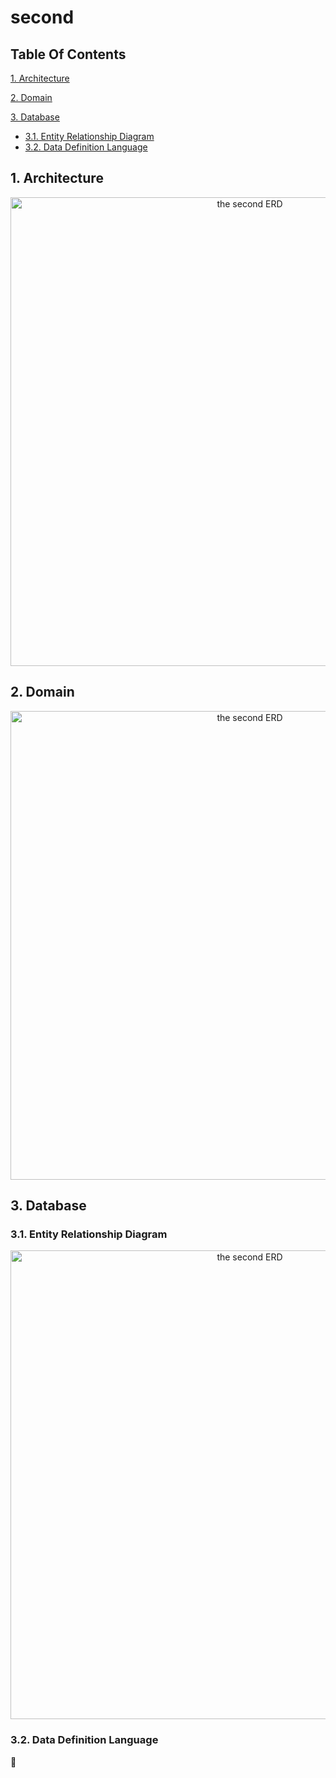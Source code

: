 # second

## Table Of Contents

[1. Architecture](#1-architecture)

[2. Domain](#2-domain)

[3. Database](#3-database)
- [3.1. Entity Relationship Diagram](#31-entity-relationship-diagram)
- [3.2. Data Definition Language](#32-data-definition-language)



## 1. Architecture

<p align="center">
<img src="https://github.com/lifthus/second/assets/108582413/7df826b7-4dc2-4f76-92cc-e308c015f695" alt="the second ERD" width="750" />
</p>

## 2. Domain

<p align="center">
<img src="https://github.com/lifthus/second/assets/108582413/ce6ff153-3a37-4ef4-bf02-c0eaa8118444" alt="the second ERD" width="750" />
</p>

## 3. Database

### 3.1. Entity Relationship Diagram

<p align="center">
<img src="https://github.com/lifthus/second/assets/108582413/a3e920ff-b7cf-4cfc-b0a7-92208eab8790" alt="the second ERD" width="750" />
</p>

### 3.2. Data Definition Language

🚧

